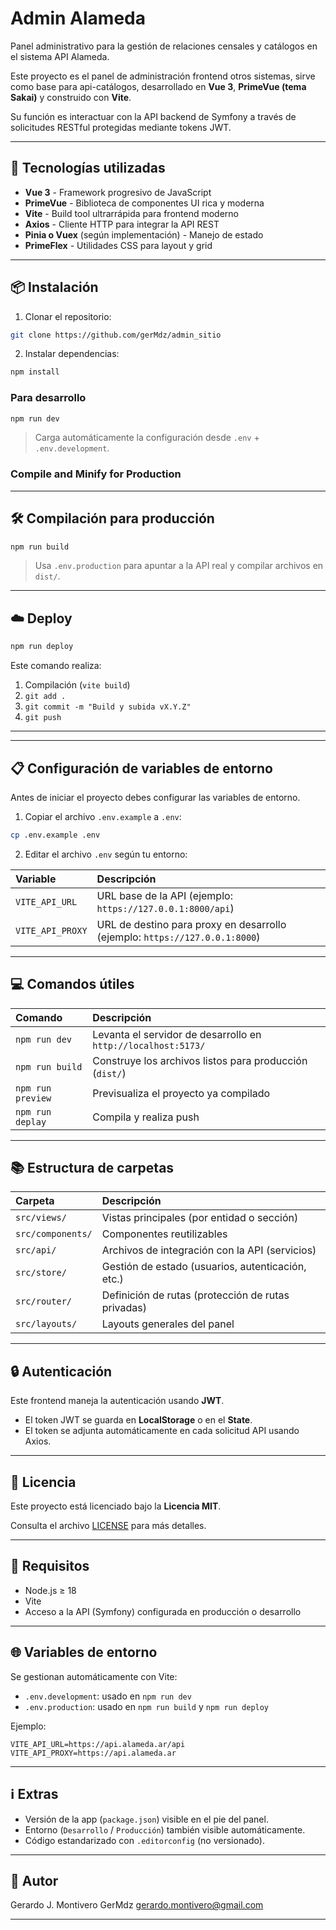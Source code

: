 # Admin Alameda

Panel administrativo para la gestión de relaciones censales y catálogos en el sistema API Alameda.

Este proyecto es el panel de administración frontend otros sistemas, sirve como base para
api-catálogos, desarrollado en **Vue 3**, **PrimeVue (tema Sakai)** y construido con **Vite**.

Su función es interactuar con la API backend de Symfony a través de solicitudes RESTful protegidas mediante tokens JWT.

---

## 🚀 Tecnologías utilizadas

- **Vue 3** - Framework progresivo de JavaScript
- **PrimeVue** - Biblioteca de componentes UI rica y moderna
- **Vite** - Build tool ultrarrápida para frontend moderno
- **Axios** - Cliente HTTP para integrar la API REST
- **Pinia o Vuex** (según implementación) - Manejo de estado
- **PrimeFlex** - Utilidades CSS para layout y grid

---

## 📦 Instalación

1. Clonar el repositorio:

```bash
git clone https://github.com/gerMdz/admin_sitio
```

2. Instalar dependencias:

```bash
npm install
```

### Para desarrollo

```sh
npm run dev
```

> Carga automáticamente la configuración desde `.env` + `.env.development`.

### Compile and Minify for Production
---

## 🛠 Compilación para producción

```bash
npm run build
```

> Usa `.env.production` para apuntar a la API real y compilar archivos en `dist/`.

---

## ☁️ Deploy

```bash
npm run deploy
```

Este comando realiza:

1. Compilación (`vite build`)
2. `git add .`
3. `git commit -m "Build y subida vX.Y.Z"`
4. `git push`

---

---

## 📋 Configuración de variables de entorno

Antes de iniciar el proyecto debes configurar las variables de entorno.

1. Copiar el archivo `.env.example` a `.env`:

```bash
cp .env.example .env
```

2. Editar el archivo `.env` según tu entorno:

| Variable         | Descripción                                                                 |
|:-----------------|:----------------------------------------------------------------------------|
| `VITE_API_URL`   | URL base de la API (ejemplo: `https://127.0.0.1:8000/api`)                  |
| `VITE_API_PROXY` | URL de destino para proxy en desarrollo (ejemplo: `https://127.0.0.1:8000`) |

---

## 💻 Comandos útiles

| Comando           | Descripción                                                   |
|:------------------|:--------------------------------------------------------------|
| `npm run dev`     | Levanta el servidor de desarrollo en `http://localhost:5173/` |
| `npm run build`   | Construye los archivos listos para producción (`dist/`)       |
| `npm run preview` | Previsualiza el proyecto ya compilado                         |
| `npm run deplay`  | Compila y realiza push                                        |

---

## 📚 Estructura de carpetas

| Carpeta           | Descripción                                        |
|:------------------|:---------------------------------------------------|
| `src/views/`      | Vistas principales (por entidad o sección)         |
| `src/components/` | Componentes reutilizables                          |
| `src/api/`        | Archivos de integración con la API (servicios)     |
| `src/store/`      | Gestión de estado (usuarios, autenticación, etc.)  |
| `src/router/`     | Definición de rutas (protección de rutas privadas) |
| `src/layouts/`    | Layouts generales del panel                        |

---

## 🔒 Autenticación

Este frontend maneja la autenticación usando **JWT**.

- El token JWT se guarda en **LocalStorage** o en el **State**.
- El token se adjunta automáticamente en cada solicitud API usando Axios.

---

## 📝 Licencia

Este proyecto está licenciado bajo la **Licencia MIT**.

Consulta el archivo [LICENSE](LICENSE) para más detalles.

---

## 🚀 Requisitos

- Node.js ≥ 18
- Vite
- Acceso a la API (Symfony) configurada en producción o desarrollo

---

## 🌐 Variables de entorno

Se gestionan automáticamente con Vite:

- `.env.development`: usado en `npm run dev`
- `.env.production`: usado en `npm run build` y `npm run deploy`

Ejemplo:

```env
VITE_API_URL=https://api.alameda.ar/api
VITE_API_PROXY=https://api.alameda.ar
```

---

## ℹ️ Extras

- Versión de la app (`package.json`) visible en el pie del panel.
- Entorno (`Desarrollo` / `Producción`) también visible automáticamente.
- Código estandarizado con `.editorconfig` (no versionado).

---

## 👤 Autor

Gerardo J. Montivero GerMdz
[gerardo.montivero@gmail.com](mailto:gerardo.montivero@gmail.com)

---

